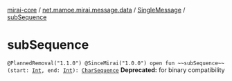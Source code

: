 [mirai-core](../../index.md) / [net.mamoe.mirai.message.data](../index.md) / [SingleMessage](index.md) / [subSequence](./sub-sequence.md)

# subSequence

`@PlannedRemoval("1.1.0") @SinceMirai("1.0.0") open fun ~~subSequence~~(start: `[`Int`](https://kotlinlang.org/api/latest/jvm/stdlib/kotlin/-int/index.html)`, end: `[`Int`](https://kotlinlang.org/api/latest/jvm/stdlib/kotlin/-int/index.html)`): `[`CharSequence`](https://kotlinlang.org/api/latest/jvm/stdlib/kotlin/-char-sequence/index.html)
**Deprecated:** for binary compatibility

